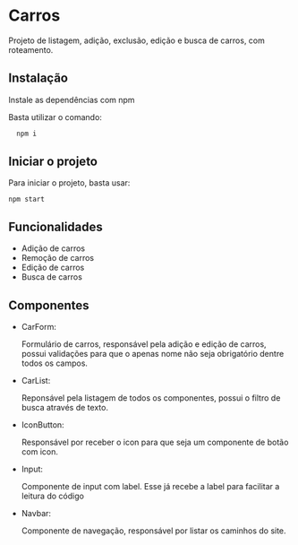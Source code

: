 
# Carros 

Projeto de listagem, adição, exclusão, edição e busca de carros, com roteamento.




## Instalação

Instale as dependências com npm

Basta utilizar o comando:
```bash
  npm i
```
    
## Iniciar o projeto

Para iniciar o projeto, basta usar:

 `npm start`

 


## Funcionalidades

- Adição de carros
- Remoção de carros
- Edição de carros
- Busca de carros




## Componentes

- CarForm:

    Formulário de carros, responsável pela adição e edição de carros, possui validações para que o apenas nome não seja obrigatório dentre todos os campos.

- CarList: 

    Reponsável pela listagem de todos os componentes, possui o filtro de busca através de texto.

- IconButton: 

    Responsável por receber o icon para que seja um componente de botão com icon.

- Input:

    Componente de input com label. Esse já recebe a label para facilitar a leitura do código

- Navbar:

    Componente de navegação, responsável por listar os caminhos do site.

